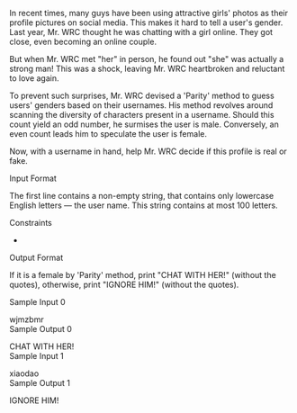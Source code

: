 In recent times, many guys have been using attractive girls' photos as their profile pictures on social media. This makes it hard to tell a user's gender. Last year, Mr. WRC thought he was chatting with a girl online. They got close, even becoming an online couple.

But when Mr. WRC met "her" in person, he found out "she" was actually a strong man! This was a shock, leaving Mr. WRC heartbroken and reluctant to love again.

To prevent such surprises, Mr. WRC devised a 'Parity' method to guess users' genders based on their usernames. His method revolves around scanning the diversity of characters present in a username. Should this count yield an odd number, he surmises the user is male. Conversely, an even count leads him to speculate the user is female.

Now, with a username in hand, help Mr. WRC decide if this profile is real or fake.

Input Format

The first line contains a non-empty string, that contains only lowercase English letters — the user name. This string contains at most 100 letters.

Constraints  <br>

-

Output Format  <br>

If it is a female by 'Parity' method, print "CHAT WITH HER!" (without the quotes), otherwise, print "IGNORE HIM!" (without the quotes).

Sample Input 0  <br>

wjmzbmr <br>
Sample Output 0 <br>

CHAT WITH HER!  <br>
Sample Input 1  <br>

xiaodao   <br>
Sample Output 1  <br>

IGNORE HIM!   <br>
